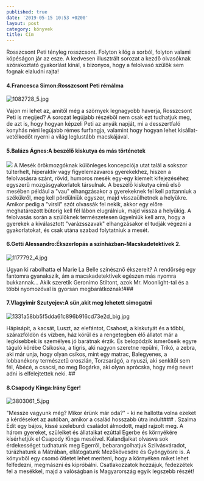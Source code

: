 ```yaml
---
published: true
date: '2019-05-15 10:53 +0200'
layout: post
category: könyvek
title: Cím
---
```

Rosszcsont Peti tényleg rosszcsont. Folyton kilóg a sorból, folyton valami kópéságon jár az esze.  A kedvesen illusztrált sorozat a kezdő olvasóknak szórakoztató gyakorlást kínál, s bizonyos, hogy a felolvasó szülők sem fognak elaludni rajta!

#### 4.Francesca Simon:Rosszcsont Peti rémálma
![1082728_5.jpg]({{site.baseurl}}/media/1082728_5.jpg)



Vajon mi lehet az, amitől még a szörnyek legnagyobb haverja, Rosszcsont Peti is megijed? A sorozat legújabb részéből nem csak ezt tudhatjuk meg, de azt is, hogy hogyan képzeli Peti az anyák napját, mi a desszertfaló konyhás néni legújabb rémes furfangja, valamint hogy hogyan lehet kisállat-vetélkedőt nyerni a világ leglustább macskájával.

#### 5.Balázs Ágnes:A beszélő kiskutya és más történetek
![]({{site.baseurl}}/media/4191447_5.jpg)
A Mesék örökmozgóknak különleges koncepciója utat talál a sokszor túlterhelt, hiperaktív vagy figyelemzavaros gyerekekhez, hiszen a felolvasásra szánt, rövid, humoros mesék egy-egy kiemelt kifejezéséhez egyszerű mozgásgyakorlatok társulnak. A beszélő kiskutya című első mesében például a "vau" elhangzásakor a gyerekeknek fel kell pattanniuk a székükről, meg kell pördülniük egyszer, majd visszaülhetnek a helyükre. Amikor pedig a "virsli" szót olvassák fel nekik, akkor egy előre meghatározott bútorig kell fél lábon elugrálniuk, majd vissza a helyükig. A felolvasás során a szülőknek természetesen ügyelniük kell arra, hogy a gyerekek a kiválasztott "varázsszavak" elhangzásakor el tudják végezni a gyakorlatokat, és csak utána szabad folytatniuk a mesét.

#### 6.Getti Alessandro:Ékszerlopás a színházban-Macskadetektívek 2.
![1177792_4.jpg]({{site.baseurl}}/media/1177792_4.jpg)

Ugyan ki rabolhatta el Marie La Belle színésznő ékszereit? A rendőrség egy fantomra gyanakszik, ám a macskadetektívek egészen más nyomra bukkannak... Akik szeretik Geronimo Stiltont, azok Mr. Moonlight-tal és a többi nyomozóval is gyorsan megbarátkoznak!###

#### 7.Vlagyimir Szutyejev:A sün,akit meg lehetett simogatni
![1331a58bb5f5dda61c896b916cd73e2d_big.jpg]({{site.baseurl}}/media/1331a58bb5f5dda61c896b916cd73e2d_big.jpg)





Hápisápit, a kacsát, Luszt, az elefántot, Csahost, a kiskutyát és a többi, szárazföldön és vízben, ház körül és a rengetegben élő állatot már a legkisebbek is személyes jó barátnak érzik. És belopódzik ismerőseik egyre táguló körébe Csíkoska, a tigris, aki nagyon szeretne repülni, Trikó, a zebra, aki már unja, hogy olyan csíkos, mint egy matrac, Balegyenes, a lobbanékony természetű oroszlán, Torzsarágó, a nyuszi, aki senkitől sem fél, Ábécé, a csacsi, no meg Bogárka, aki olyan aprócska, hogy még nevet adni is elfelejtettek neki. ##

#### 8.Csapody Kinga:Irány Eger!
![3803061_5.jpg]({{site.baseurl}}/media/3803061_5.jpg)



"Messze vagyunk még? Mikor érünk már oda?" - ki ne hallotta volna ezeket a kérdéseket az autóban, amikor a család hosszabb útra indult### .
Szalma Edit egy bájos, kissé szeleburdi családot álmodott, majd rajzolt meg. A három gyereket, szüleiket és állataikat ezúttal Egerbe és környékére kísérhetjük el Csapody Kinga meséivel. Kalandjaikat olvasva sok érdekességet tudhatunk meg Egerről, bebarangolhatjuk Szilvásváradot, túrázhatunk a Mátrában, ellátogatunk Mezőkövesdre és Gyöngyösre is. A könyvből egy csomó ötletet lehet meríteni, hogy a környéken miket lehet felfedezni, megmászni és kipróbálni.
Csatlakozzatok hozzájuk, fedezzétek fel a mesékkel, majd a valóságban is Magyarország egyik legszebb részét!


